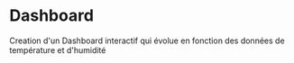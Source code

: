# Dashboard
Creation d'un Dashboard interactif qui évolue en fonction des données de température et d'humidité
